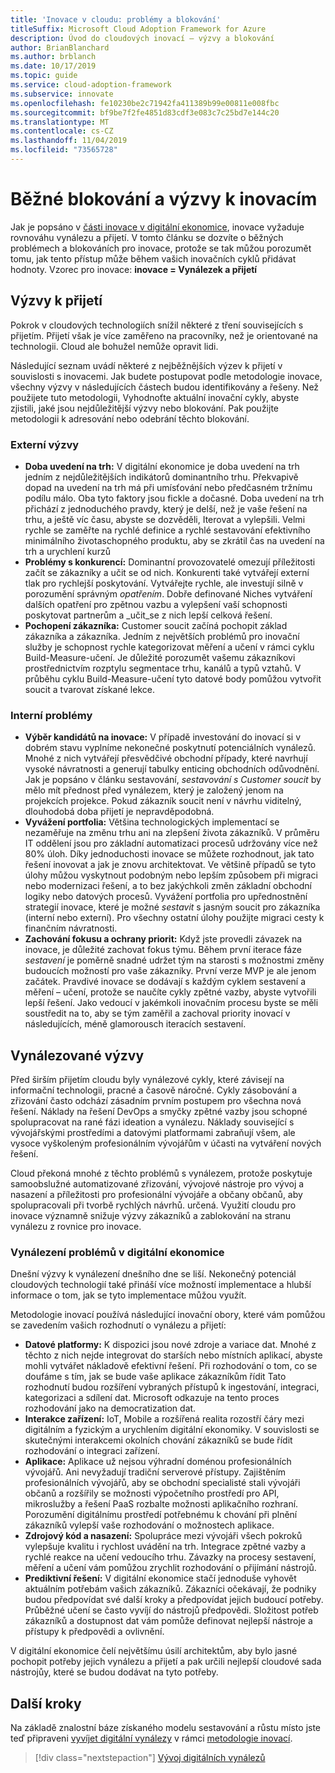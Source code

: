```yaml
---
title: 'Inovace v cloudu: problémy a blokování'
titleSuffix: Microsoft Cloud Adoption Framework for Azure
description: Úvod do cloudových inovací – výzvy a blokování
author: BrianBlanchard
ms.author: brblanch
ms.date: 10/17/2019
ms.topic: guide
ms.service: cloud-adoption-framework
ms.subservice: innovate
ms.openlocfilehash: fe10230be2c71942fa411389b99e00811e008fbc
ms.sourcegitcommit: bf9be7f2fe4851d83cdf3e083c7c25bd7e144c20
ms.translationtype: MT
ms.contentlocale: cs-CZ
ms.lasthandoff: 11/04/2019
ms.locfileid: "73565728"
---
```

# <a name="common-blockers-and-challenges-to-innovation"></a>Běžné blokování a výzvy k inovacím

Jak je popsáno v [části inovace v digitální ekonomice](./index.md), inovace vyžaduje rovnováhu vynálezu a přijetí. V tomto článku se dozvíte o běžných problémech a blokováních pro inovace, protože se tak můžou porozumět tomu, jak tento přístup může během vašich inovačních cyklů přidávat hodnoty. Vzorec pro inovace: **inovace = Vynálezek a přijetí**

## <a name="adoption-challenges"></a>Výzvy k přijetí

Pokrok v cloudových technologiích snížil některé z tření souvisejících s přijetím. Přijetí však je více zaměřeno na pracovníky, než je orientované na technologii. Cloud ale bohužel nemůže opravit lidi.

Následující seznam uvádí některé z nejběžnějších výzev k přijetí v souvislosti s inovacemi. Jak budete postupovat podle metodologie inovace, všechny výzvy v následujících částech budou identifikovány a řešeny. Než použijete tuto metodologii, Vyhodnoťte aktuální inovační cykly, abyste zjistili, jaké jsou nejdůležitější výzvy nebo blokování. Pak použijte metodologii k adresování nebo odebrání těchto blokování.

### <a name="external-challenges"></a>Externí výzvy

- **Doba uvedení na trh:** V digitální ekonomice je doba uvedení na trh jedním z nejdůležitějších indikátorů dominantního trhu. Překvapivě dopad na uvedení na trh má při umísťování nebo předčasném tržnímu podílu málo. Oba tyto faktory jsou fickle a dočasné. Doba uvedení na trh přichází z jednoduchého pravdy, který je delší, než je vaše řešení na trhu, a ještě víc času, abyste se dozvěděli, Iterovat a vylepšili. Velmi rychle se zaměřte na rychlé definice a rychlé sestavování efektivního minimálního životaschopného produktu, aby se zkrátil čas na uvedení na trh a urychlení kurzů
- **Problémy s konkurencí:** Dominantní provozovatelé omezují příležitosti začít se zákazníky a učit se od nich. Konkurenti také vytvářejí externí tlak pro rychlejší poskytování. Vytvářejte rychle, ale investují silně v porozumění správným _opatřením_. Dobře definované Niches vytváření dalších opatření pro zpětnou vazbu a vylepšení vaší schopnosti poskytovat partnerům a _učit_se z nich lepší celková řešení.
- **Pochopení zákazníka:** Customer soucit začíná pochopit základ zákazníka a zákazníka. Jedním z největších problémů pro inovační služby je schopnost rychle kategorizovat měření a učení v rámci cyklu Build-Measure-učení. Je důležité porozumět vašemu zákazníkovi prostřednictvím rozptylu segmentace trhu, kanálů a typů vztahů. V průběhu cyklu Build-Measure-učení tyto datové body pomůžou vytvořit soucit a tvarovat získané lekce.

### <a name="internal-challenges"></a>Interní problémy

- **Výběr kandidátů na inovace:** V případě investování do inovací si v dobrém stavu vyplníme nekonečné poskytnutí potenciálních vynálezů. Mnohé z nich vytvářejí přesvědčivé obchodní případy, které navrhují vysoké návratnosti a generují tabulky enticing obchodních odůvodnění. Jak je popsáno v článku sestavování, *sestavování s Customer soucit* by mělo mít přednost před vynálezem, který je založený jenom na projekcích projekce. Pokud zákazník soucit není v návrhu viditelný, dlouhodobá doba přijetí je nepravděpodobná.
- **Vyvážení portfolia:** Většina technologických implementací se nezaměřuje na změnu trhu ani na zlepšení života zákazníků. V průměru IT oddělení jsou pro základní automatizaci procesů udržovány více než 80% úloh. Díky jednoduchosti inovace se můžete rozhodnout, jak tato řešení inovovat a jak je znovu architektovat. Ve většině případů se tyto úlohy můžou vyskytnout podobným nebo lepším způsobem při migraci nebo modernizaci řešení, a to bez jakýchkoli změn základní obchodní logiky nebo datových procesů. Vyvážení portfolia pro upřednostnění strategií inovace, které je možné _sestavit_ s jasným soucit pro zákazníka (interní nebo externí). Pro všechny ostatní úlohy použijte migraci cesty k finančním návratnosti.
- **Zachování fokusu a ochrany priorit:** Když jste provedli závazek na inovace, je důležité zachovat fokus týmu. Během první iterace fáze *sestavení* je poměrně snadné udržet tým na starosti s možnostmi změny budoucích možností pro vaše zákazníky. První verze MVP je ale jenom začátek. Pravdivé inovace se dodávají s každým cyklem sestavení a měření – učení, protože se naučíte cykly zpětné vazby, abyste vytvořili lepší řešení. Jako vedoucí v jakémkoli inovačním procesu byste se měli soustředit na to, aby se tým zaměřil a zachoval priority inovací v následujících, méně glamorousch iteracích sestavení.

## <a name="invention-challenges"></a>Vynálezované výzvy

Před širším přijetím cloudu byly vynálezové cykly, které závisejí na informační technologii, pracné a časově náročné. Cykly zásobování a zřizování často odchází zásadním prvním postupem pro všechna nová řešení. Náklady na řešení DevOps a smyčky zpětné vazby jsou schopné spolupracovat na rané fázi ideation a vynálezu. Náklady související s vývojářskými prostředími a datovými platformami zabraňují všem, ale vysoce vyškoleným profesionálním vývojářům v účasti na vytváření nových řešení.

Cloud překoná mnohé z těchto problémů s vynálezem, protože poskytuje samoobslužné automatizované zřizování, vývojové nástroje pro vývoj a nasazení a příležitosti pro profesionální vývojáře a občany občanů, aby spolupracovali při tvorbě rychlých návrhů. určená. Využití cloudu pro inovace významně snižuje výzvy zákazníků a zablokování na stranu vynálezu z rovnice pro inovace.

### <a name="invention-challenges-in-a-digital-economy"></a>Vynálezení problémů v digitální ekonomice

Dnešní výzvy k vynálezení dnešního dne se liší. Nekonečný potenciál cloudových technologií také přináší více možností implementace a hlubší informace o tom, jak se tyto implementace můžou využít.

Metodologie inovací používá následující inovační obory, které vám pomůžou se zavedením vašich rozhodnutí o vynálezu a přijetí:

- **Datové platformy:** K dispozici jsou nové zdroje a variace dat. Mnohé z těchto z nich nejde integrovat do starších nebo místních aplikací, abyste mohli vytvářet nákladově efektivní řešení. Při rozhodování o tom, co se doufáme s tím, jak se bude vaše aplikace zákazníkům řídit Tato rozhodnutí budou rozšíření vybraných přístupů k ingestování, integraci, kategorizaci a sdílení dat. Microsoft odkazuje na tento proces rozhodování jako na democratization dat.
- **Interakce zařízení:** IoT, Mobile a rozšířená realita rozostří čáry mezi digitálním a fyzickým a urychlením digitální ekonomiky. V souvislosti se skutečnými interakcemi okolních chování zákazníků se bude řídit rozhodování o integraci zařízení.
- **Aplikace:** Aplikace už nejsou výhradní doménou profesionálních vývojářů. Ani nevyžadují tradiční serverové přístupy. Zajištěním profesionálních vývojářů, aby se obchodní specialisté stali vývojáři občanů a rozšířily se možnosti výpočetního prostředí pro API, mikroslužby a řešení PaaS rozbalte možnosti aplikačního rozhraní. Porozumění digitálnímu prostředí potřebnému k chování při plnění zákazníků vylepší vaše rozhodování o možnostech aplikace.
- **Zdrojový kód a nasazení:** Spolupráce mezi vývojáři všech pokroků vylepšuje kvalitu i rychlost uvádění na trh. Integrace zpětné vazby a rychlé reakce na učení vedoucího trhu. Závazky na procesy sestavení, měření a učení vám pomůžou zrychlit rozhodování o přijímání nástrojů.
- **Prediktivní řešení:** V digitální ekonomice stačí jednoduše vyhovět aktuálním potřebám vašich zákazníků. Zákazníci očekávají, že podniky budou předpovídat své další kroky a předpovídat jejich budoucí potřeby. Průběžné učení se často vyvíjí do nástrojů předpovědi. Složitost potřeb zákazníků a dostupnost dat vám pomůže definovat nejlepší nástroje a přístupy k předpovědi a ovlivnění.

V digitální ekonomice čelí největšímu úsilí architektům, aby bylo jasné pochopit potřeby jejich vynálezu a přijetí a pak určili nejlepší cloudové sada nástrojůy, které se budou dodávat na tyto potřeby.

## <a name="next-steps"></a>Další kroky

Na základě znalostní báze získaného modelu sestavování a růstu místo jste teď připraveni [vyvíjet digitální vynálezy](./invention.md) v rámci [metodologie inovací](./index.md).

> [!div class="nextstepaction"]
> [Vývoj digitálních vynálezů](./invention.md)

